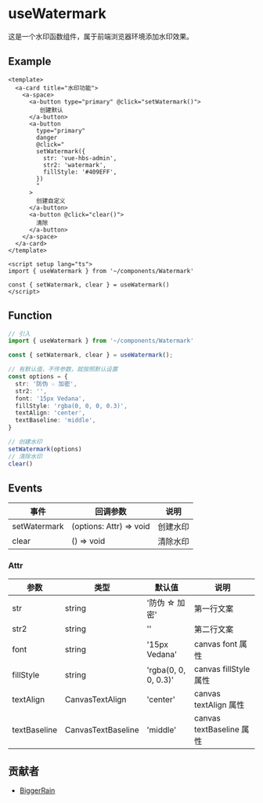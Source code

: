 # useWatermark

这是一个水印函数组件，属于前端浏览器环境添加水印效果。

## Example

```vue
<template>
  <a-card title="水印功能">
    <a-space>
      <a-button type="primary" @click="setWatermark()">
         创建默认
      </a-button>
      <a-button
        type="primary"
        danger
        @click="
        setWatermark({
          str: 'vue-hbs-admin',
          str2: 'watermark',
          fillStyle: '#409EFF',
        })
        "
      >
        创建自定义
      </a-button>
      <a-button @click="clear()">
        清除
      </a-button>
    </a-space>
  </a-card>
</template>

<script setup lang="ts">
import { useWatermark } from '~/components/Watermark'

const { setWatermark, clear } = useWatermark()
</script>
```

## Function

```ts
// 引入
import { useWatermark } from '~/components/Watermark'

const { setWatermark, clear } = useWatermark();

// 有默认值，不传参数，就按照默认设置
const options = {
  str: '防伪 ☆ 加密',
  str2: '',
  font: '15px Vedana',
  fillStyle: 'rgba(0, 0, 0, 0.3)',
  textAlign: 'center',
  textBaseline: 'middle',
}

// 创建水印
setWatermark(options)
// 清除水印
clear()
```

## Events

| 事件          | 回调参数                 | 说明    |
| ------------ | ----------------------- | ------  |
| setWatermark | (options: Attr) => void | 创建水印 |
| clear        | () => void              | 清除水印 |

### Attr

| 参数          | 类型              | 默认值                | 说明                  |
| ------------ | ----------------- | -------------------- | -------------------- |
| str          | string            | '防伪 ☆ 加密'         | 第一行文案             |
| str2         | string            | ''                   | 第二行文案             |
| font         | string            | '15px Vedana'        | canvas font 属性      |
| fillStyle    | string            | 'rgba(0, 0, 0, 0.3)' | canvas fillStyle 属性 |
| textAlign    | CanvasTextAlign   | 'center'             | canvas textAlign 属性 |
| textBaseline | CanvasTextBaseline | 'middle'            | canvas textBaseline 属性 |

## 贡献者

- [BiggerRain](https://github.com/RainyNight9)
